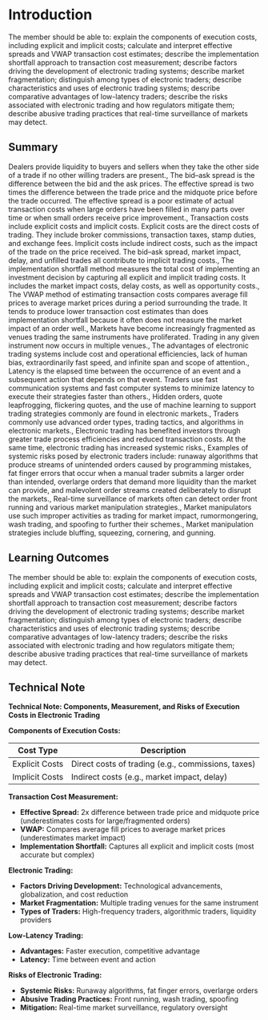# Introduction

The member should be able to: explain the components of execution costs, including explicit and implicit costs; calculate and interpret effective spreads and VWAP transaction cost estimates; describe the implementation shortfall approach to transaction cost measurement; describe factors driving the development of electronic trading systems; describe market fragmentation; distinguish among types of electronic traders; describe characteristics and uses of electronic trading systems; describe comparative advantages of low-latency traders; describe the risks associated with electronic trading and how regulators mitigate them; describe abusive trading practices that real-time surveillance of markets may detect.

## Summary

Dealers provide liquidity to buyers and sellers when they take the other side of a trade if no other willing traders are present., The bid–ask spread is the difference between the bid and the ask prices. The effective spread is two times the difference between the trade price and the midquote price before the trade occurred. The effective spread is a poor estimate of actual transaction costs when large orders have been filled in many parts over time or when small orders receive price improvement., Transaction costs include explicit costs and implicit costs. Explicit costs are the direct costs of trading. They include broker commissions, transaction taxes, stamp duties, and exchange fees. Implicit costs include indirect costs, such as the impact of the trade on the price received. The bid–ask spread, market impact, delay, and unfilled trades all contribute to implicit trading costs., The implementation shortfall method measures the total cost of implementing an investment decision by capturing all explicit and implicit trading costs. It includes the market impact costs, delay costs, as well as opportunity costs., The VWAP method of estimating transaction costs compares average fill prices to average market prices during a period surrounding the trade. It tends to produce lower transaction cost estimates than does implementation shortfall because it often does not measure the market impact of an order well., Markets have become increasingly fragmented as venues trading the same instruments have proliferated. Trading in any given instrument now occurs in multiple venues., The advantages of electronic trading systems include cost and operational efficiencies, lack of human bias, extraordinarily fast speed, and infinite span and scope of attention., Latency is the elapsed time between the occurrence of an event and a subsequent action that depends on that event. Traders use fast communication systems and fast computer systems to minimize latency to execute their strategies faster than others., Hidden orders, quote leapfrogging, flickering quotes, and the use of machine learning to support trading strategies commonly are found in electronic markets., Traders commonly use advanced order types, trading tactics, and algorithms in electronic markets., Electronic trading has benefited investors through greater trade process efficiencies and reduced transaction costs. At the same time, electronic trading has increased systemic risks., Examples of systemic risks posed by electronic traders include: runaway algorithms that produce streams of unintended orders caused by programming mistakes, fat finger errors that occur when a manual trader submits a larger order than intended, overlarge orders that demand more liquidity than the market can provide, and malevolent order streams created deliberately to disrupt the markets., Real-time surveillance of markets often can detect order front running and various market manipulation strategies., Market manipulators use such improper activities as trading for market impact, rumormongering, wash trading, and spoofing to further their schemes., Market manipulation strategies include bluffing, squeezing, cornering, and gunning.

## Learning Outcomes

The member should be able to: explain the components of execution costs, including explicit and implicit costs; calculate and interpret effective spreads and VWAP transaction cost estimates; describe the implementation shortfall approach to transaction cost measurement; describe factors driving the development of electronic trading systems; describe market fragmentation; distinguish among types of electronic traders; describe characteristics and uses of electronic trading systems; describe comparative advantages of low-latency traders; describe the risks associated with electronic trading and how regulators mitigate them; describe abusive trading practices that real-time surveillance of markets may detect.

## Technical Note

**Technical Note: Components, Measurement, and Risks of Execution Costs in Electronic Trading**

**Components of Execution Costs:**

| Cost Type | Description |
|---|---|
| Explicit Costs | Direct costs of trading (e.g., commissions, taxes) |
| Implicit Costs | Indirect costs (e.g., market impact, delay) |

**Transaction Cost Measurement:**

* **Effective Spread:** 2x difference between trade price and midquote price (underestimates costs for large/fragmented orders)
* **VWAP:** Compares average fill prices to average market prices (underestimates market impact)
* **Implementation Shortfall:** Captures all explicit and implicit costs (most accurate but complex)

**Electronic Trading:**

* **Factors Driving Development:** Technological advancements, globalization, and cost reduction
* **Market Fragmentation:** Multiple trading venues for the same instrument
* **Types of Traders:** High-frequency traders, algorithmic traders, liquidity providers

**Low-Latency Trading:**

* **Advantages:** Faster execution, competitive advantage
* **Latency:** Time between event and action

**Risks of Electronic Trading:**

* **Systemic Risks:** Runaway algorithms, fat finger errors, overlarge orders
* **Abusive Trading Practices:** Front running, wash trading, spoofing
* **Mitigation:** Real-time market surveillance, regulatory oversight